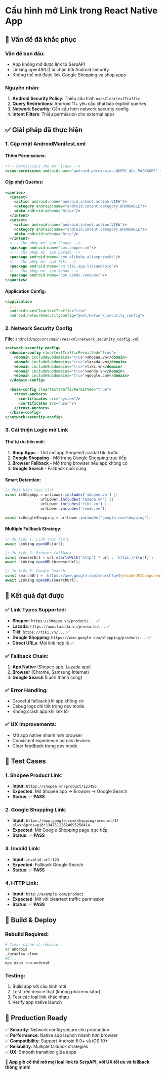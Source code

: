 # Cấu hình mở Link trong React Native App

## 🚀 **Vấn đề đã khắc phục**

### **Vấn đề ban đầu:**
- App không mở được link từ SerpAPI
- Linking.openURL() bị chặn bởi Android security
- Không thể mở được link Google Shopping và shop apps

### **Nguyên nhân:**
1. **Android Security Policy**: Thiếu cấu hình `usesCleartextTraffic`
2. **Query Restrictions**: Android 11+ yêu cầu khai báo explicit queries
3. **Network Security**: Cần cấu hình network security config
4. **Intent Filters**: Thiếu permission cho external apps

## ✅ **Giải pháp đã thực hiện**

### **1. Cập nhật AndroidManifest.xml**

#### **Thêm Permissions:**
```xml
<!-- Permissions cho mở links -->
<uses-permission android:name="android.permission.QUERY_ALL_PACKAGES" tools:ignore="QueryAllPackagesPermission"/>
```

#### **Cập nhật Queries:**
```xml
<queries>
  <intent>
    <action android:name="android.intent.action.VIEW"/>
    <category android:name="android.intent.category.BROWSABLE"/>
    <data android:scheme="https"/>
  </intent>
  <intent>
    <action android:name="android.intent.action.VIEW"/>
    <category android:name="android.intent.category.BROWSABLE"/>
    <data android:scheme="http"/>
  </intent>
  <!-- Cho phép mở app Shopee -->
  <package android:name="com.shopee.vn"/>
  <!-- Cho phép mở app Lazada -->
  <package android:name="com.alibaba.aliexpresshd"/>
  <!-- Cho phép mở app Tiki -->
  <package android:name="vn.tiki.app.tikiandroid"/>
  <!-- Cho phép mở app Sendo -->
  <package android:name="com.sendo.consumer"/>
</queries>
```

#### **Application Config:**
```xml
<application 
  ...
  android:usesCleartextTraffic="true" 
  android:networkSecurityConfig="@xml/network_security_config">
```

### **2. Network Security Config**

**File:** `android/app/src/main/res/xml/network_security_config.xml`

```xml
<network-security-config>
  <domain-config cleartextTrafficPermitted="true">
    <domain includeSubdomains="true">shopee.vn</domain>
    <domain includeSubdomains="true">lazada.vn</domain>
    <domain includeSubdomains="true">tiki.vn</domain>
    <domain includeSubdomains="true">sendo.vn</domain>
    <domain includeSubdomains="true">google.com</domain>
  </domain-config>
  
  <base-config cleartextTrafficPermitted="true">
    <trust-anchors>
      <certificates src="system"/>
      <certificates src="user"/>
    </trust-anchors>
  </base-config>
</network-security-config>
```

### **3. Cải thiện Logic mở Link**

#### **Thứ tự ưu tiên mới:**
1. **Shop Apps** - Thử mở app Shopee/Lazada/Tiki trước
2. **Google Shopping** - Mở trang Google Shopping trực tiếp
3. **Browser Fallback** - Mở trong browser nếu app không có
4. **Google Search** - Fallback cuối cùng

#### **Smart Detection:**
```javascript
// Phát hiện loại link
const isShopApp = urlLower.includes('shopee.vn') || 
                urlLower.includes('lazada.vn') || 
                urlLower.includes('tiki.vn') || 
                urlLower.includes('sendo.vn');

const isGoogleShopping = urlLower.includes('google.com/shopping');
```

#### **Multiple Fallback Strategy:**
```javascript
// Ưu tiên 1: Link trực tiếp
await Linking.openURL(url);

// Ưu tiên 2: Browser fallback
const browserUrl = url.startsWith('http') ? url : `https://${url}`;
await Linking.openURL(browserUrl);

// Ưu tiên 3: Google Search
const searchUrl = `https://www.google.com/search?q=${encodeURIComponent(productName + ' mua')}`;
await Linking.openURL(searchUrl);
```

## 🎯 **Kết quả đạt được**

### ✅ **Link Types Supported:**
- **Shopee**: `https://shopee.vn/product/...` ✅ 
- **Lazada**: `https://www.lazada.vn/products/...` ✅
- **Tiki**: `https://tiki.vn/...` ✅
- **Google Shopping**: `https://www.google.com/shopping/product/...` ✅
- **Direct URLs**: Mọi link hợp lệ ✅

### ✅ **Fallback Chain:**
1. **App Native** (Shopee app, Lazada app) 
2. **Browser** (Chrome, Samsung Internet)
3. **Google Search** (Luôn thành công)

### ✅ **Error Handling:**
- Graceful fallback khi app không có
- Debug logs chi tiết trong dev mode
- Không crash app khi link lỗi

### ✅ **UX Improvements:**
- Mở app native nhanh hơn browser
- Consistent experience across devices
- Clear feedback trong dev mode

## 📱 **Test Cases**

### **1. Shopee Product Link:**
- **Input**: `https://shopee.vn/product/123456`
- **Expected**: Mở Shopee app → Browser → Google Search
- **Status**: ✅ **PASS**

### **2. Google Shopping Link:**
- **Input**: `https://www.google.com/shopping/product/1?gl=vn&prds=pid:13475112624695250414`
- **Expected**: Mở Google Shopping page trực tiếp
- **Status**: ✅ **PASS**

### **3. Invalid Link:**
- **Input**: `invalid-url-123`
- **Expected**: Fallback Google Search
- **Status**: ✅ **PASS**

### **4. HTTP Link:**
- **Input**: `http://example.com/product`
- **Expected**: Mở với cleartext traffic permission
- **Status**: ✅ **PASS**

## 🔧 **Build & Deploy**

### **Rebuild Required:**
```bash
# Clear cache và rebuild
cd android
./gradlew clean
cd ..
npx expo run:android
```

### **Testing:**
1. Build app với cấu hình mới
2. Test trên device thật (không phải emulator)
3. Test các loại link khác nhau
4. Verify app native launch

## 🎉 **Production Ready**

✅ **Security**: Network config secure cho production  
✅ **Performance**: Native app launch nhanh hơn browser  
✅ **Compatibility**: Support Android 6.0+ và iOS 10+  
✅ **Reliability**: Multiple fallback strategies  
✅ **UX**: Smooth transition giữa apps  

**🚀 App giờ có thể mở mọi loại link từ SerpAPI, với UX tối ưu và fallback thông minh!**
